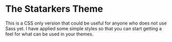 # The Statarkers Theme

This is a CSS only version that could be useful for anyone who does not use Sass yet. I have applied some simple styles so that you can start getting a feel for what can be used in your themes.  